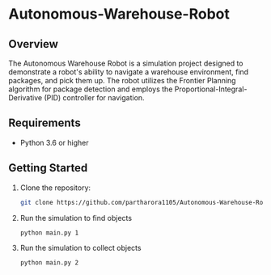 # Autonomous-Warehouse-Robot

## Overview

The Autonomous Warehouse Robot is a simulation project designed to demonstrate a robot's ability to navigate a warehouse environment, find packages, and pick them up. The robot utilizes the Frontier Planning algorithm for package detection and employs the Proportional-Integral-Derivative (PID) controller for navigation.

## Requirements

- Python 3.6 or higher

## Getting Started

1. Clone the repository:

    ```bash
    git clone https://github.com/partharora1105/Autonomous-Warehouse-Robot.git
    ```

2. Run the simulation to find objects

    ```bash
    python main.py 1
    ```
3. Run the simulation to collect objects

    ```bash
    python main.py 2
    ```

